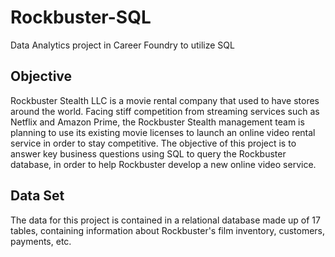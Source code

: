 # Rockbuster-SQL
Data Analytics project in Career Foundry to utilize SQL

## Objective

Rockbuster Stealth LLC is a movie rental company that used to have stores around the world. Facing stiff competition from streaming services such as Netflix and Amazon Prime, the Rockbuster Stealth management team is planning to use its existing movie licenses to launch an online video rental service in order to stay competitive.
The objective of this project is to answer key business questions using SQL to query the Rockbuster database, in order to help Rockbuster develop a new online video service.

## Data Set

The data for this project is contained in a relational database made up of 17 tables, containing information about Rockbuster's film inventory, customers, payments, etc.
